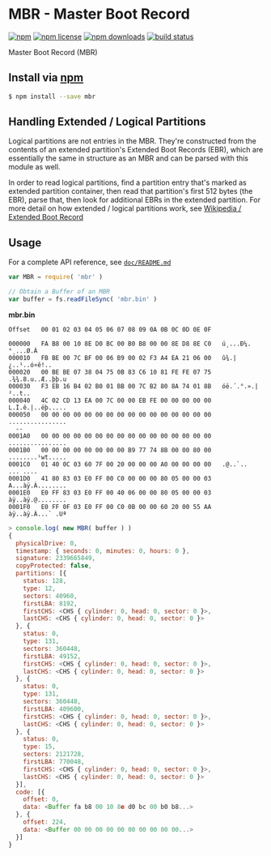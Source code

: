 # MBR - Master Boot Record
[![npm](https://img.shields.io/npm/v/mbr.svg?style=flat-square)](https://npmjs.com/package/mbr)
[![npm license](https://img.shields.io/npm/l/mbr.svg?style=flat-square)](https://npmjs.com/package/mbr)
[![npm downloads](https://img.shields.io/npm/dm/mbr.svg?style=flat-square)](https://npmjs.com/package/mbr)
[![build status](https://img.shields.io/travis/jhermsmeier/node-mbr.svg?style=flat-square)](https://travis-ci.org/jhermsmeier/node-mbr)

Master Boot Record (MBR)

## Install via [npm](https://npmjs.com)

```sh
$ npm install --save mbr
```

## Handling Extended / Logical Partitions

Logical partitions are not entries in the MBR. They're constructed from the contents of an extended partition's Extended Boot Records (EBR), which are essentially the same in structure as an MBR and can be parsed with this module as well.

In order to read logical partitions, find a partition entry that's marked as extended partition container, then read that partition's first 512 bytes (the EBR), parse that, then look for additional EBRs in the extended partition. For more detail on how extended / logical partitions work, see [Wikipedia / Extended Boot Record](https://en.wikipedia.org/wiki/Extended_boot_record)

## Usage

For a complete API reference, see [`doc/README.md`](https://github.com/jhermsmeier/node-mbr/tree/master/doc)

```js
var MBR = require( 'mbr' )
```

```js
// Obtain a Buffer of an MBR
var buffer = fs.readFileSync( 'mbr.bin' )
```

**mbr.bin**
```
Offset   00 01 02 03 04 05 06 07 08 09 0A 0B 0C 0D 0E 0F

000000   FA B8 00 10 8E D0 BC 00 B0 B8 00 00 8E D8 8E C0   ú¸...Ð¼.°¸...Ø.À
000010   FB BE 00 7C BF 00 06 B9 00 02 F3 A4 EA 21 06 00   û¾.|¿..¹..ó¤ê!..
000020   00 BE BE 07 38 04 75 0B 83 C6 10 81 FE FE 07 75   .¾¾.8.u..Æ..þþ.u
000030   F3 EB 16 B4 02 B0 01 BB 00 7C B2 80 8A 74 01 8B   óë.´.°.».|²..t..
000040   4C 02 CD 13 EA 00 7C 00 00 EB FE 00 00 00 00 00   L.Í.ê.|..ëþ.....
000050   00 00 00 00 00 00 00 00 00 00 00 00 00 00 00 00   ................
  --
0001A0   00 00 00 00 00 00 00 00 00 00 00 00 00 00 00 00   ................
0001B0   00 00 00 00 00 00 00 00 B9 77 74 8B 00 00 80 00   ........¹wt.....
0001C0   01 40 0C 03 60 7F 00 20 00 00 00 A0 00 00 00 00   .@..`.. ... ....
0001D0   41 80 83 03 E0 FF 00 C0 00 00 00 80 05 00 00 03   A...àÿ.À........
0001E0   E0 FF 83 03 E0 FF 00 40 06 00 00 80 05 00 00 03   àÿ..àÿ.@........
0001F0   E0 FF 0F 03 E0 FF 00 C0 0B 00 00 60 20 00 55 AA   àÿ..àÿ.À...` .Uª
```

```js
> console.log( new MBR( buffer ) )
{
  physicalDrive: 0,
  timestamp: { seconds: 0, minutes: 0, hours: 0 },
  signature: 2339665849,
  copyProtected: false,
  partitions: [{
    status: 128,
    type: 12,
    sectors: 40960,
    firstLBA: 8192,
    firstCHS: <CHS { cylinder: 0, head: 0, sector: 0 }>,
    lastCHS: <CHS { cylinder: 0, head: 0, sector: 0 }>
  }, {
    status: 0,
    type: 131,
    sectors: 360448,
    firstLBA: 49152,
    firstCHS: <CHS { cylinder: 0, head: 0, sector: 0 }>,
    lastCHS: <CHS { cylinder: 0, head: 0, sector: 0 }>
  }, {
    status: 0,
    type: 131,
    sectors: 360448,
    firstLBA: 409600,
    firstCHS: <CHS { cylinder: 0, head: 0, sector: 0 }>,
    lastCHS: <CHS { cylinder: 0, head: 0, sector: 0 }>
  }, {
    status: 0,
    type: 15,
    sectors: 2121728,
    firstLBA: 770048,
    firstCHS: <CHS { cylinder: 0, head: 0, sector: 0 }>,
    lastCHS: <CHS { cylinder: 0, head: 0, sector: 0 }>
  }],
  code: [{
    offset: 0,
    data: <Buffer fa b8 00 10 8e d0 bc 00 b0 b8...>
  }, {
    offset: 224,
    data: <Buffer 00 00 00 00 00 00 00 00 00 00...>
  }]
}
```
